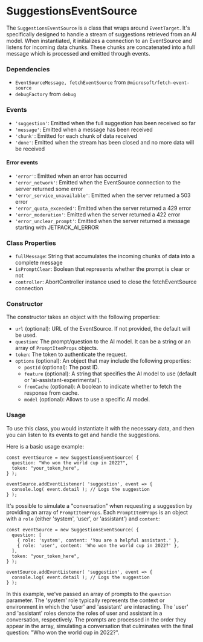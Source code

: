 # SuggestionsEventSource

The `SuggestionsEventSource` is a class that wraps around `EventTarget`. It's specifically designed to handle a stream of suggestions retrieved from an AI model. When instantiated, it initializes a connection to an EventSource and listens for incoming data chunks. These chunks are concatenated into a full message which is processed and emitted through events.

### Dependencies

- `EventSourceMessage, fetchEventSource` from `@microsoft/fetch-event-source`
- `debugFactory` from `debug`

### Events

- `'suggestion'`: Emitted when the full suggestion has been received so far
- `'message'`: Emitted when a message has been received
- `'chunk'`: Emitted for each chunk of data received
- `'done'`: Emitted when the stream has been closed and no more data will be received

#### Error events
- `'error'`: Emitted when an error has occurred
- `'error_network'`: Emitted when the EventSource connection to the server returned some error
- `'error_service_unavailable'`: Emitted when the server returned a 503 error
- `'error_quota_exceeded'`: Emitted when the server returned a 429 error
- `'error_moderation'`: Emitted when the server returned a 422 error
- `'error_unclear_prompt'`: Emitted when the server returned a message starting with JETPACK_AI_ERROR

### Class Properties

- `fullMessage`: String that accumulates the incoming chunks of data into a complete message
- `isPromptClear`: Boolean that represents whether the prompt is clear or not
- `controller`: AbortController instance used to close the fetchEventSource connection

### Constructor

The constructor takes an object with the following properties:

- `url` (optional): URL of the EventSource. If not provided, the default will be used.
- `question`: The prompt/question to the AI model. It can be a string or an array of `PromptItemProps` objects.
- `token`: The token to authenticate the request.
- `options` (optional): An object that may include the following properties:
    - `postId` (optional): The post ID.
    - `feature` (optional): A string that specifies the AI model to use (default or 'ai-assistant-experimental').
    - `fromCache` (optional): A boolean to indicate whether to fetch the response from cache.
    - `model` (optional): Allows to use a specific AI model.

### Usage

To use this class, you would instantiate it with the necessary data, and then you can listen to its events to get and handle the suggestions. 

Here is a basic usage example:

```es6
const eventSource = new SuggestionsEventSource( {
  question: "Who won the world cup in 2022?",
  token: "your_token_here",
} );

eventSource.addEventListener( 'suggestion', event => {
  console.log( event.detail ); // Logs the suggestion
} );
```

It's possible to simulate a "conversation" when requesting a suggestion by providing an array of `PromptItemProps`. Each `PromptItemProps` is an object with a `role` (either 'system', 'user', or 'assistant') and `content`:

```es6
const eventSource = new SuggestionsEventSource( {
  question: [
    { role: 'system', content: 'You are a helpful assistant.' },
    { role: 'user', content: 'Who won the world cup in 2022?' },
  ],
  token: "your_token_here",
} );

eventSource.addEventListener( 'suggestion', event => {
  console.log( event.detail ); // Logs the suggestion
} );
```

In this example, we've passed an array of prompts to the `question` parameter. The 'system' role typically represents the context or environment in which the 'user' and 'assistant' are interacting.
The 'user' and 'assistant' roles denote the roles of user and assistant in a conversation, respectively.
The prompts are processed in the order they appear in the array, simulating a conversation that culminates with the final question: "Who won the world cup in 2022?".